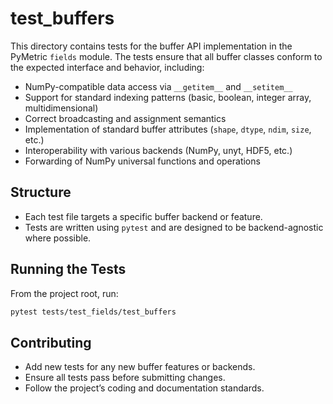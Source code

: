 # test_buffers

This directory contains tests for the buffer API implementation in the PyMetric `fields` module. The tests ensure that all buffer classes conform to the expected interface and behavior, including:

- NumPy-compatible data access via `__getitem__` and `__setitem__`
- Support for standard indexing patterns (basic, boolean, integer array, multidimensional)
- Correct broadcasting and assignment semantics
- Implementation of standard buffer attributes (`shape`, `dtype`, `ndim`, `size`, etc.)
- Interoperability with various backends (NumPy, unyt, HDF5, etc.)
- Forwarding of NumPy universal functions and operations

## Structure

- Each test file targets a specific buffer backend or feature.
- Tests are written using `pytest` and are designed to be backend-agnostic where possible.

## Running the Tests

From the project root, run:

```bash
pytest tests/test_fields/test_buffers
```

## Contributing

- Add new tests for any new buffer features or backends.
- Ensure all tests pass before submitting changes.
- Follow the project’s coding and documentation standards.